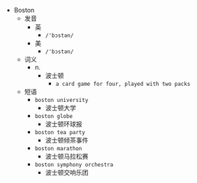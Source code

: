 - Boston
  - 发音
    - 英
      - `/'bɔstən/`
    - 美
      - `/'bɔstən/`
  - 词义
    - n.
      - 波士顿
        - `a card game for four, played with two packs `
  - 短语
    - `boston university`
      - 波士顿大学 
    - `boston globe`
      - 波士顿环球报 
    - `boston tea party`
      - 波士顿倾茶事件 
    - `boston marathon`
      - 波士顿马拉松赛 
    - `boston symphony orchestra`
      - 波士顿交响乐团 
